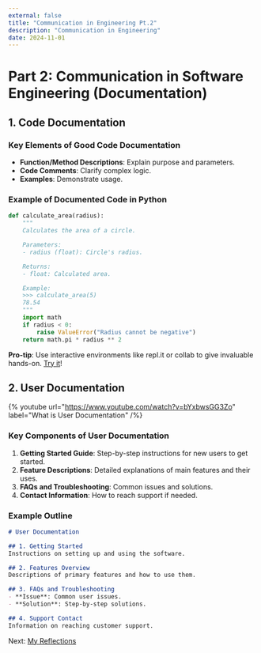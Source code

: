 ```yaml
---
external: false
title: "Communication in Engineering Pt.2"
description: "Communication in Engineering"
date: 2024-11-01
---
```

# Part 2: Communication in Software Engineering (Documentation)

## 1. Code Documentation

### Key Elements of Good Code Documentation

- **Function/Method Descriptions**: Explain purpose and parameters.
- **Code Comments**: Clarify complex logic.
- **Examples**: Demonstrate usage.

### Example of Documented Code in Python

```python
def calculate_area(radius):
    """
    Calculates the area of a circle.

    Parameters:
    - radius (float): Circle's radius.

    Returns:
    - float: Calculated area.

    Example:
    >>> calculate_area(5)
    78.54
    """
    import math
    if radius < 0:
        raise ValueError("Radius cannot be negative")
    return math.pi * radius ** 2
```

**Pro-tip**: Use interactive environments like repl.it or collab to give invaluable hands-on. [Try it](https://colab.research.google.com/drive/1wgW30gis0jeYrtW5X6h3XnIGE1J68cS8?usp=sharing)!

## 2. User Documentation

{% youtube url="https://www.youtube.com/watch?v=bYxbwsGG3Zo" label="What is User Documentation" /%}

### Key Components of User Documentation

1. **Getting Started Guide**: Step-by-step instructions for new users to get started.
2. **Feature Descriptions**: Detailed explanations of main features and their uses.
3. **FAQs and Troubleshooting**: Common issues and solutions.
4. **Contact Information**: How to reach support if needed.

### Example Outline

```markdown
# User Documentation

## 1. Getting Started
Instructions on setting up and using the software.

## 2. Features Overview
Descriptions of primary features and how to use them.

## 3. FAQs and Troubleshooting
- **Issue**: Common user issues.
- **Solution**: Step-by-step solutions.

## 4. Support Contact
Information on reaching customer support.
```

Next: [My Reflections](../communication3)